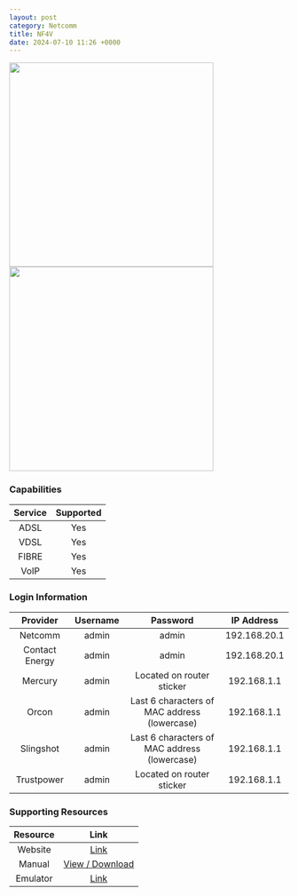 ```yaml
---
layout: post
category: Netcomm
title: NF4V
date: 2024-07-10 11:26 +0000
---
```

<img src="https://www.pbtech.co.nz/imgprod/default/M/O/MODNCM1059__1.webp?h=3039711667" height="368px" width="368px">
<img src="https://www.pbtech.co.nz/imgprod/default/M/O/MODNCM1059__3.webp?h=3039711667" height="368px" width="368px">

### Capabilities

| Service | Supported |
| :-: | :-: |
| ADSL | Yes |
| VDSL | Yes |
| FIBRE | Yes |
| VoIP | Yes |

### Login Information

| Provider | Username | Password | IP Address |
| :-: | :-: | :-: | :-: |
| Netcomm | admin | admin | 192.168.20.1 |
| Contact Energy | admin | admin | 192.168.20.1 |
| Mercury | admin | Located on router sticker | 192.168.1.1 |
| Orcon | admin | Last 6 characters of MAC address (lowercase) | 192.168.1.1 |
| Slingshot | admin | Last 6 characters of MAC address (lowercase) | 192.168.1.1 |
| Trustpower | admin | Located on router sticker | 192.168.1.1 |

### Supporting Resources

| Resource | Link |
| :-: | :-: |
| Website | [Link](https://support.netcommwireless.com/products/NF4V) |
| Manual | [View / Download](https://support.netcommwireless.com/api/Media/Document/6f8ef9e1-7a31-439d-9e42-1ab8a9f69da0?Product=NF4V-User-Guide.pdf) |
| Emulator | [Link](https://support.netcommwireless.com/emulators/NF4V/Resources/main.html) |
